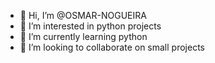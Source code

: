 - 👋 Hi, I’m @OSMAR-NOGUEIRA
- 👀 I’m interested in python projects
- 🌱 I’m currently learning python
- 💞️ I’m looking to collaborate on small projects
<!---
OSMAR-NOGUEIRA/OSMAR-NOGUEIRA is a ✨ special ✨ repository because its `README.md` (this file) appears on your GitHub profile.
You can click the Preview link to take a look at your changes.
--->

